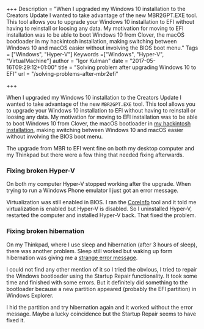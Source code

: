 +++
Description = "When I upgraded my Windows 10 installation to the Creators Update I wanted to take advantage of the new MBR2GPT.EXE tool. This tool allows you to upgrade your Windows 10 installation to EFI without having to reinstall or loosing any data. My motivation for moving to EFI installation was to be able to boot Windows 10 from Clover, the macOS bootloader in my hackintosh installation, making switching between Windows 10 and macOS easier without involving the BIOS boot menu."
Tags = ["Windows", "Hyper-V"]
Keywords =["Windows", "Hyper-V", "VirtualMachine"]
author = "Igor Kulman"
date = "2017-05-16T09:29:12+01:00"
title = "Solving problem after upgrading Windows 10 to EFI"
url = "/solving-problems-after-mbr2efi"

+++

When I upgraded my Windows 10 installation to the Creators Update I wanted to take advantage of the new `MBR2GPT.EXE` tool. This tool allows you to upgrade your Windows 10 installation to EFI without having to reinstall or loosing any data. My motivation for moving to EFI installation was to be able to boot Windows 10 from Clover, the macOS bootloader in [my hackintosh installation](/my-experience-running-a-hackintosh), making switching between Windows 10 and macOS easier without involving the BIOS boot menu.

The upgrade from MBR to EFI went fine on both my desktop computer and my Thinkpad but there were a few thing that needed fixing afterwards. 

<!--more-->

### Fixing broken Hyper-V

On both my computer Hyper-V stopped working after the upgrade. When trying to run a Windows Phone emulator I just got an error message.

Virtualization was still enabled in BIOS. I ran the [CoreInfo](http://technet.microsoft.com/en-us/sysinternals/cc835722) tool and it told me virtualization is enabled but Hyper-V is disabled. So I uninstalled Hyper-V, restarted the computer and installed Hyper-V back. That fixed the problem. 

### Fixing broken hibernation

On my Thinkpad, where I use sleep and hibernation (after 3 hours of sleep), there was another problem. Sleep still worked but waking up form hibernation was giving me a [strange error message](https://social.technet.microsoft.com/Forums/windows/en-US/0bfbe8a7-2eb9-4432-a477-258ae7d102f9/boot-manager-recover-from-critical-error-some-essential-variables-are-absent-or-corrupted-and-boot?forum=win10itprosetup). 

I could not find any other mention of it so I tried the obvious, I tried to repair the Windows bootloader using the Startup Repair functionality. It took some time and finished with some errors. But it definitely did something to the bootloader because a new partition appeared (probably the EFI partition) in Windows Explorer. 

I hid the partition and try hibernation again and it worked without the error message. Maybe a lucky coincidence but the Startup Repair seems to have fixed it. 
